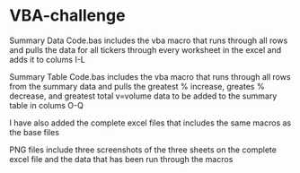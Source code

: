 # VBA-challenge


Summary Data Code.bas includes the vba macro that runs through all rows and pulls the data for all tickers through every worksheet in the excel and adds it to colums I-L

Summary Table Code.bas includes the vba macro that runs through all rows from the summary data and pulls the greatest % increase, greates % decrease, and greatest total v=volume data to be added to the summary table in colums O-Q

I have also added the complete excel files that includes the same macros as the base files

PNG files include three screenshots of the three sheets on the complete excel file and the data that has been run through the macros
